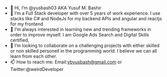 - 👋 Hi, I’m @yusbash03 AKA Yusuf M. Bashir
- 👀 I’m a Full Stack developer with over 5 years of work experience. I use stacks like C# and NodeJs for my backend APIs and angular and reactjs for my frontend
- 🌱 I’m always interested in learning new and trending frameworks in order to improve myself. I am Google Ads Search and Digital Skills certified, 
- 💞️ I’m looking to collaborate on a challenging projects with either skilled or non skilled personell in the programming world. I believe we can all learn from each other.
- 📫 How to reach me: Email:ybyusbash@gmail.com or Twitter:@weirdDeveloper

<!---
yusbash03/yusbash03 is a ✨ special ✨ repository because its `README.md` (this file) appears on your GitHub profile.
You can click the Preview link to take a look at your changes.
--->
